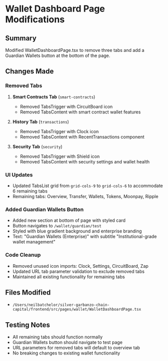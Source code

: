 # Wallet Dashboard Page Modifications

## Summary
Modified WalletDashboardPage.tsx to remove three tabs and add a Guardian Wallets button at the bottom of the page.

## Changes Made

### Removed Tabs
1. **Smart Contracts Tab** (`smart-contracts`)
   - Removed TabsTrigger with CircuitBoard icon
   - Removed TabsContent with smart contract wallet features
   
2. **History Tab** (`transactions`)
   - Removed TabsTrigger with Clock icon
   - Removed TabsContent with RecentTransactions component

3. **Security Tab** (`security`)
   - Removed TabsTrigger with Shield icon
   - Removed TabsContent with security settings and wallet health

### UI Updates
- Updated TabsList grid from `grid-cols-9` to `grid-cols-6` to accommodate 6 remaining tabs
- Remaining tabs: Overview, Transfer, Wallets, Tokens, Moonpay, Ripple

### Added Guardian Wallets Button
- Added new section at bottom of page with styled card
- Button navigates to `/wallet/guardian/test` 
- Styled with blue gradient background and enterprise branding
- Text: "Guardian Wallets (Enterprise)" with subtitle "Institutional-grade wallet management"

### Code Cleanup
- Removed unused icon imports: Clock, Settings, CircuitBoard, Zap
- Updated URL tab parameter validation to exclude removed tabs
- Maintained all existing functionality for remaining tabs

## Files Modified
- `/Users/neilbatchelor/silver-garbanzo-chain-capital/frontend/src/pages/wallet/WalletDashboardPage.tsx`

## Testing Notes
- All remaining tabs should function normally
- Guardian Wallets button should navigate to test page
- URL parameters for removed tabs will default to overview tab
- No breaking changes to existing wallet functionality
